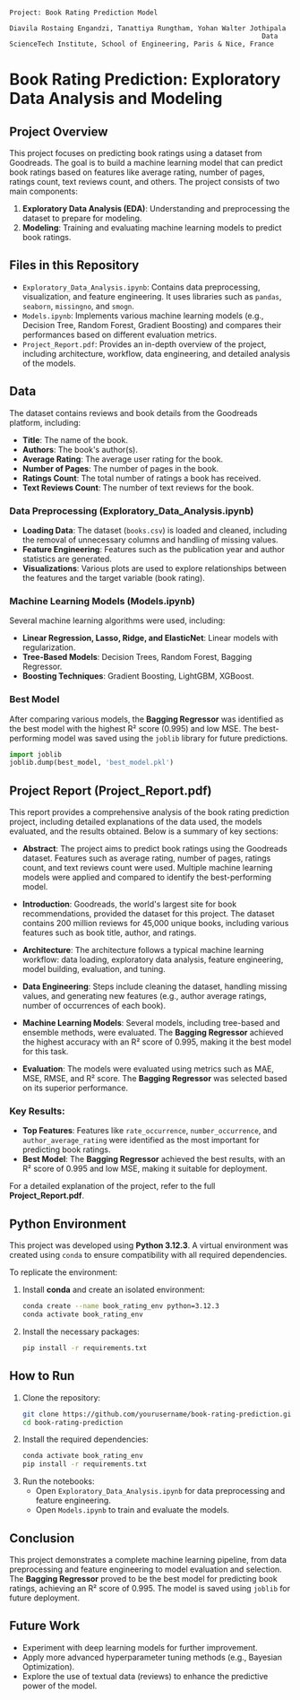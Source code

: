                                                                                 Project: Book Rating Prediction Model
                                                                    Diavila Rostaing Engandzi, Tanattiya Rungtham, Yohan Walter Jothipala
                                                                   Data ScienceTech Institute, School of Engineering, Paris & Nice, France

                                                          
# Book Rating Prediction: Exploratory Data Analysis and Modeling

## Project Overview

This project focuses on predicting book ratings using a dataset from Goodreads. The goal is to build a machine learning model that can predict book ratings based on features like average rating, number of pages, ratings count, text reviews count, and others. The project consists of two main components:

1. **Exploratory Data Analysis (EDA)**: Understanding and preprocessing the dataset to prepare for modeling.
2. **Modeling**: Training and evaluating machine learning models to predict book ratings.

## Files in this Repository

- `Exploratory_Data_Analysis.ipynb`: Contains data preprocessing, visualization, and feature engineering. It uses libraries such as `pandas`, `seaborn`, `missingno`, and `smogn`.
- `Models.ipynb`: Implements various machine learning models (e.g., Decision Tree, Random Forest, Gradient Boosting) and compares their performances based on different evaluation metrics.
- `Project_Report.pdf`: Provides an in-depth overview of the project, including architecture, workflow, data engineering, and detailed analysis of the models.

## Data

The dataset contains reviews and book details from the Goodreads platform, including:

- **Title**: The name of the book.
- **Authors**: The book's author(s).
- **Average Rating**: The average user rating for the book.
- **Number of Pages**: The number of pages in the book.
- **Ratings Count**: The total number of ratings a book has received.
- **Text Reviews Count**: The number of text reviews for the book.

### Data Preprocessing (Exploratory_Data_Analysis.ipynb)

- **Loading Data**: The dataset (`books.csv`) is loaded and cleaned, including the removal of unnecessary columns and handling of missing values.
- **Feature Engineering**: Features such as the publication year and author statistics are generated.
- **Visualizations**: Various plots are used to explore relationships between the features and the target variable (book rating).

### Machine Learning Models (Models.ipynb)

Several machine learning algorithms were used, including:

- **Linear Regression, Lasso, Ridge, and ElasticNet**: Linear models with regularization.
- **Tree-Based Models**: Decision Trees, Random Forest, Bagging Regressor.
- **Boosting Techniques**: Gradient Boosting, LightGBM, XGBoost.

### Best Model

After comparing various models, the **Bagging Regressor** was identified as the best model with the highest R² score (0.995) and low MSE. The best-performing model was saved using the `joblib` library for future predictions.

```python
import joblib
joblib.dump(best_model, 'best_model.pkl')
```

## Project Report (Project_Report.pdf)

This report provides a comprehensive analysis of the book rating prediction project, including detailed explanations of the data used, the models evaluated, and the results obtained. Below is a summary of key sections:

- **Abstract**: The project aims to predict book ratings using the Goodreads dataset. Features such as average rating, number of pages, ratings count, and text reviews count were used. Multiple machine learning models were applied and compared to identify the best-performing model.
  
- **Introduction**: Goodreads, the world's largest site for book recommendations, provided the dataset for this project. The dataset contains 200 million reviews for 45,000 unique books, including various features such as book title, author, and ratings.

- **Architecture**: The architecture follows a typical machine learning workflow: data loading, exploratory data analysis, feature engineering, model building, evaluation, and tuning.

- **Data Engineering**: Steps include cleaning the dataset, handling missing values, and generating new features (e.g., author average ratings, number of occurrences of each book). 

- **Machine Learning Models**: Several models, including tree-based and ensemble methods, were evaluated. The **Bagging Regressor** achieved the highest accuracy with an R² score of 0.995, making it the best model for this task.

- **Evaluation**: The models were evaluated using metrics such as MAE, MSE, RMSE, and R² score. The **Bagging Regressor** was selected based on its superior performance.

### Key Results:

- **Top Features**: Features like `rate_occurrence`, `number_occurrence`, and `author_average_rating` were identified as the most important for predicting book ratings.
- **Best Model**: The **Bagging Regressor** achieved the best results, with an R² score of 0.995 and low MSE, making it suitable for deployment.

For a detailed explanation of the project, refer to the full **Project_Report.pdf**.

## Python Environment

This project was developed using **Python 3.12.3**. A virtual environment was created using `conda` to ensure compatibility with all required dependencies. 

To replicate the environment:

1. Install **conda** and create an isolated environment:
   ```bash
   conda create --name book_rating_env python=3.12.3
   conda activate book_rating_env
   ```
2. Install the necessary packages:
   ```bash
   pip install -r requirements.txt
   ```

## How to Run

1. Clone the repository:
   ```bash
   git clone https://github.com/yourusername/book-rating-prediction.git
   cd book-rating-prediction
   ```
2. Install the required dependencies:
   ```bash
   conda activate book_rating_env
   pip install -r requirements.txt
   ```
3. Run the notebooks:
   - Open `Exploratory_Data_Analysis.ipynb` for data preprocessing and feature engineering.
   - Open `Models.ipynb` to train and evaluate the models.

## Conclusion

This project demonstrates a complete machine learning pipeline, from data preprocessing and feature engineering to model evaluation and selection. The **Bagging Regressor** proved to be the best model for predicting book ratings, achieving an R² score of 0.995. The model is saved using `joblib` for future deployment.

## Future Work

- Experiment with deep learning models for further improvement.
- Apply more advanced hyperparameter tuning methods (e.g., Bayesian Optimization).
- Explore the use of textual data (reviews) to enhance the predictive power of the model.
